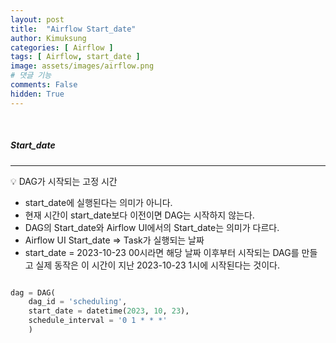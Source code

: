```yaml
---
layout: post
title:  "Airflow Start_date"
author: Kimuksung
categories: [ Airflow ]
tags: [ Airflow, start_date ]
image: assets/images/airflow.png
# 댓글 기능
comments: False
hidden: True
---
```


<br>

##### Start_date
---
<aside>
💡 DAG가 시작되는 고정 시간
</aside>

- start_date에 실행된다는 의미가 아니다.
- 현재 시간이 start_date보다 이전이면 DAG는 시작하지 않는다.
- DAG의 Start_date와 Airflow UI에서의 Start_date는 의미가 다르다.
- Airflow UI Start_date ⇒ Task가 실행되는 날짜
- start_date = 2023-10-23 00시라면 해당 날짜 이후부터 시작되는 DAG를 만들고 실제 동작은 이 시간이 지난 2023-10-23 1시에 시작된다는 것이다.

```python

dag = DAG(
	dag_id = 'scheduling',
	start_date = datetime(2023, 10, 23),
	schedule_interval = '0 1 * * *'
    )
```